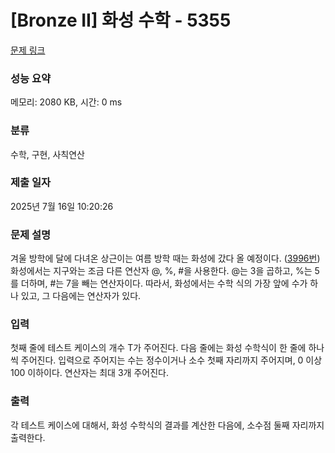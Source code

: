 # [Bronze II] 화성 수학 - 5355 

[문제 링크](https://www.acmicpc.net/problem/5355) 

### 성능 요약

메모리: 2080 KB, 시간: 0 ms

### 분류

수학, 구현, 사칙연산

### 제출 일자

2025년 7월 16일 10:20:26

### 문제 설명

<p>겨울 방학에 달에 다녀온 상근이는 여름 방학 때는 화성에 갔다 올 예정이다. (<a href="http://www.acmicpc.net/problem/3996">3996번</a>) 화성에서는 지구와는 조금 다른 연산자 @, %, #을 사용한다. @는 3을 곱하고, %는 5를 더하며, #는 7을 빼는 연산자이다. 따라서, 화성에서는 수학 식의 가장 앞에 수가 하나 있고, 그 다음에는 연산자가 있다.</p>

### 입력 

 <p>첫째 줄에 테스트 케이스의 개수 T가 주어진다. 다음 줄에는 화성 수학식이 한 줄에 하나씩 주어진다. 입력으로 주어지는 수는 정수이거나 소수 첫째 자리까지 주어지며, 0 이상 100 이하이다. 연산자는 최대 3개 주어진다.</p>

### 출력 

 <p>각 테스트 케이스에 대해서, 화성 수학식의 결과를 계산한 다음에, 소수점 둘째 자리까지 출력한다.</p>

